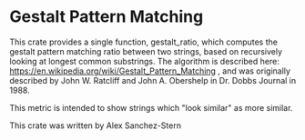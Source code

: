 Gestalt Pattern Matching
========================

This crate provides a single function, gestalt_ratio, which computes
the gestalt pattern matching ratio between two strings, based on
recursively looking at longest common substrings. The algorithm is
described here: https://en.wikipedia.org/wiki/Gestalt_Pattern_Matching
, and was originally described by John W. Ratcliff and John
A. Obershelp in Dr. Dobbs Journal in 1988.

This metric is intended to show strings which "look similar" as more
similar.

This crate was written by Alex Sanchez-Stern
